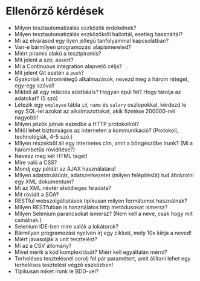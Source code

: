# Ellenőrző kérdések

* Milyen tesztautomatizálás eszközök érdekelnek?
* Milyen tesztautomatizálás eszközökről hallottál, esetleg használtál?
* Mi az elvárásod egy ilyen jellegű tanfolyammal kapcsolatban?
* Van-e bármilyen programozási alapismereted?
* Miért piramis alakú a tesztpiramis?
* Mit jelent a szó, assert?
* Mi a Continuous integration alapvető célja?
* Mit jelent Git esetén a `push`?
* Gyakoriak a háromrétegű alkalmazások, nevezd meg a három réteget, egy-egy szóval!
* Mikből áll egy relációs adatbázis? Hogyan épül fel? Hogy tárolja az adatokat? (5 szó)
* Létezik egy `employee` tábla `id`, `name` és `salary` oszlopokkal, kérdezd le egy SQL-lel
  azokat az alkalmazottakat, akik fizetése 200000-nél nagyobb!
* Milyen jelzők jutnak eszedbe a HTTP protokollról?
* Mitől lehet biztonságos az interneten a kommunikáció? (Protokoll, technológiák, 4-5 szó.)
* Milyen részekből áll egy internetes cím, amit a böngészőbe írunk? (Mi a hárombetűs rövidítése?)
* Nevezz meg két HTML taget!
* Mire való a CSS?
* Mondj egy példát az AJAX használatára!
* Milyen adatstruktúrát, adatszerkezetet (milyen felépítésűt) tud ábrázolni egy XML dokumentum?
* Mi az XML névtér elsődleges feladata?
* Mit rövidít a SOA?
* RESTful webszolgáltatások tipikusan milyen formátumot használnak?
* Milyen RESTfulban is használatos http metódusokat ismersz?
* Milyen Selenium parancsokat ismersz? (Nem kell a neve, csak hogy mit csinálnak.)
* Selenium IDE-ben mire valók a lokátorok?
* Bármilyen programozási nyelven írj egy ciklust, mely 10x kiírja a neved!
* Miért javasolják a unit tesztelést?
* Mi az a CSV állomány?
* Mivel mérik a kód komplexitását? Miért kell egyáltalán mérni?
* Terheléses tesztelésnél sorolj fel pár paramétert, amit állítani lehet egy terheléses tesztelést végző eszközben!
* Tipikusan miket írunk le BDD-vel?
